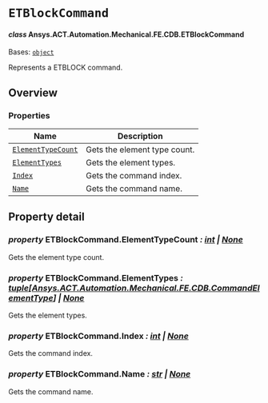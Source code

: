 # `ETBlockCommand`

<a id="ansys.mechanical.stubs.v241.Ansys.ACT.Automation.Mechanical.FE.CDB.ETBlockCommand"></a>

#### *class* Ansys.ACT.Automation.Mechanical.FE.CDB.ETBlockCommand

Bases: [`object`](https://docs.python.org/3/library/functions.html#object)

Represents a ETBLOCK command.

<!-- !! processed by numpydoc !! -->

<a id="overview"></a>

## Overview

### Properties

| Name | Description |
|----------------------------------------------------------|--------------------------------|
| [`ElementTypeCount`](#ETBlockCommand.ElementTypeCount)   | Gets the element type count.   |
| [`ElementTypes`](#ETBlockCommand.ElementTypes)           | Gets the element types.        |
| [`Index`](#ETBlockCommand.Index)                         | Gets the command index.        |
| [`Name`](#ETBlockCommand.Name)                           | Gets the command name.         |

<a id="property-detail"></a>

## Property detail

<a id="ETBlockCommand.ElementTypeCount"></a>

### *property* ETBlockCommand.ElementTypeCount *: [int](https://docs.python.org/3/library/functions.html#int) | [None](https://docs.python.org/3/library/constants.html#None)*

Gets the element type count.

<!-- !! processed by numpydoc !! -->

<a id="ETBlockCommand.ElementTypes"></a>

### *property* ETBlockCommand.ElementTypes *: [tuple](https://docs.python.org/3/library/stdtypes.html#tuple)[[Ansys.ACT.Automation.Mechanical.FE.CDB.CommandElementType](CommandElementType.md#ansys.mechanical.stubs.v241.Ansys.ACT.Automation.Mechanical.FE.CDB.CommandElementType)] | [None](https://docs.python.org/3/library/constants.html#None)*

Gets the element types.

<!-- !! processed by numpydoc !! -->

<a id="ETBlockCommand.Index"></a>

### *property* ETBlockCommand.Index *: [int](https://docs.python.org/3/library/functions.html#int) | [None](https://docs.python.org/3/library/constants.html#None)*

Gets the command index.

<!-- !! processed by numpydoc !! -->

<a id="ETBlockCommand.Name"></a>

### *property* ETBlockCommand.Name *: [str](https://docs.python.org/3/library/stdtypes.html#str) | [None](https://docs.python.org/3/library/constants.html#None)*

Gets the command name.

<!-- !! processed by numpydoc !! -->

